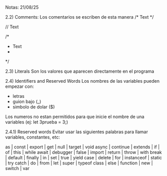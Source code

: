 Notas: 21/08/25

2.2) Comments:
Los comentarios se escriben de esta manera
/* Text */

// Text

/* 
 * Text
 *
 */

 2.3) Literals
 Son los valores que aparecen directamente en el programa

 2.4) Identifiers and Reserved Words
 Los nombres de las variables pueden empezar con:
 - letras
 - guion bajo (_)
 - simbolo de dolar ($)

 Los numeros no estan permitidos para que inicie el nombre de una variables (ej: let 3prueba = 3;)


2.4.1) Reserved words
Evitar usar las siguientes palabras para llamar variables, constantes, etc:

as | const | export | get | null | target | void
async | continue | extends | if | of | this | while
await | debugger | false | import | return | throw | with
break | default | finally | in | set | true | yield
case | delete | for | instanceof | static | try
catch | do | from | let | super | typeof
class | else | function | new | switch | var

